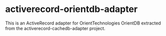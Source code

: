 activerecord-orientdb-adapter
===========================

This is an ActiveRecord adapter for OrientTechnologies OrientDB
extracted from the activerecord-cachedb-adapter project.

